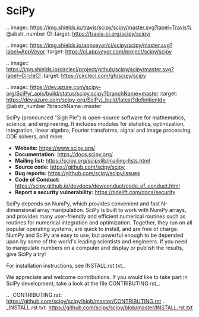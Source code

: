 # SciPy

.. image:: https://img.shields.io/travis/scipy/scipy/master.svg?label=Travis% @abstr_number CI :target: https://travis-ci.org/scipy/scipy/

.. image:: https://img.shields.io/appveyor/ci/scipy/scipy/master.svg?label=AppVeyor :target: https://ci.appveyor.com/project/scipy/scipy

.. image:: https://img.shields.io/circleci/project/github/scipy/scipy/master.svg?label=CircleCI :target: https://circleci.com/gh/scipy/scipy

.. image:: https://dev.azure.com/scipy-org/SciPy/_apis/build/status/scipy.scipy?branchName=master :target: https://dev.azure.com/scipy-org/SciPy/_build/latest?definitionId= @abstr_number ?branchName=master

SciPy (pronounced "Sigh Pie") is open-source software for mathematics, science, and engineering. It includes modules for statistics, optimization, integration, linear algebra, Fourier transforms, signal and image processing, ODE solvers, and more.

  * **Website:** https://www.scipy.org/
  * **Documentation:** https://docs.scipy.org/
  * **Mailing list:** https://scipy.org/scipylib/mailing-lists.html
  * **Source code:** https://github.com/scipy/scipy
  * **Bug reports:** https://github.com/scipy/scipy/issues
  * **Code of Conduct:** https://scipy.github.io/devdocs/dev/conduct/code_of_conduct.html
  * **Report a security vulnerability:** https://tidelift.com/docs/security



SciPy depends on NumPy, which provides convenient and fast N-dimensional array manipulation. SciPy is built to work with NumPy arrays, and provides many user-friendly and efficient numerical routines such as routines for numerical integration and optimization. Together, they run on all popular operating systems, are quick to install, and are free of charge. NumPy and SciPy are easy to use, but powerful enough to be depended upon by some of the world's leading scientists and engineers. If you need to manipulate numbers on a computer and display or publish the results, give SciPy a try!

For installation instructions, see INSTALL.rst.txt_.

We appreciate and welcome contributions. If you would like to take part in SciPy development, take a look at the file CONTRIBUTING.rst_.

.. _CONTRIBUTING.rst: https://github.com/scipy/scipy/blob/master/CONTRIBUTING.rst .. _INSTALL.rst.txt: https://github.com/scipy/scipy/blob/master/INSTALL.rst.txt

